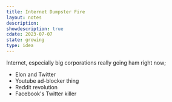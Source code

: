 ```yaml
---
title: Internet Dumpster Fire
layout: notes
description: 
showdescription: true
cdate: 2023-07-07
state: growing
type: idea
---
```


Internet, especially big corporations really going ham right now;

- Elon and Twitter
- Youtube ad-blocker thing
- Reddit revolution
- Facebook's Twitter killer
